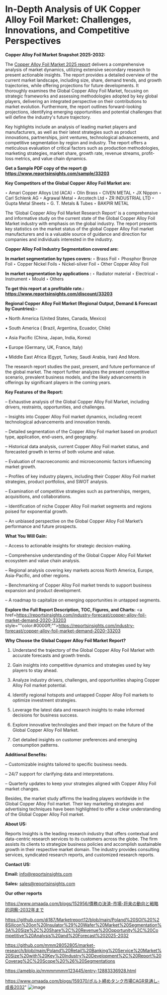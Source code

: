 # In-Depth Analysis of UK Copper Alloy Foil Market: Challenges, Innovations, and Competitive Perspectives

<strong>Copper Alloy Foil Market Snapshot 2025-2032:</strong>

The <a href=https://www.reportsinsights.com/sample/33203>Copper Alloy Foil Market 2025 report</a> delivers a comprehensive analysis of market dynamics, utilizing extensive secondary research to present actionable insights. The report provides a detailed overview of the current market landscape, including size, share, demand trends, and growth trajectories, while offering projections for future developments. It thoroughly examines the Global Copper Alloy Foil Market, focusing on strategic frameworks and assessing methodologies adopted by key global players, delivering an integrated perspective on their contributions to market evolution. Furthermore, the report outlines forward-looking projections, identifying emerging opportunities and potential challenges that will define the industry's future trajectory.

Key highlights include an analysis of leading market players and manufacturers, as well as their latest strategies such as product innovations, partnerships, joint ventures, technological advancements, and competitive segmentation by region and industry. The report offers a meticulous evaluation of critical factors such as production methodologies, marketing strategies, market share, growth rate, revenue streams, profit-loss metrics, and value chain dynamics.

<strong>Get a Sample PDF copy of the report @ <a href=https://www.reportsinsights.com/sample/33203 style=color:#0000ff;>https://www.reportsinsights.com/sample/33203</a></strong>

<strong>Key Competitors of the Global Copper Alloy Foil Market are:</strong>

‣ Amari Copper Alloys Ltd (ACA)
‣ Olin Brass
‣ CIVEN METAL
‣ JX Nippon
‣ Carl Schlenk AG
‣ Agrawal Metal
‣ Arcotech Ltd
‣ ZR INDUSTRIAL LTD
‣ Gupta Metal Sheets
‣ G. T. Metals & Tubes
‣ BAKPIR METAL

The ‘Global Copper Alloy Foil Market Research Report’ is a comprehensive and informative study on the current state of the Global Copper Alloy Foil Market industry with emphasis on the global industry. The report presents key statistics on the market status of the global Copper Alloy Foil market manufacturers and is a valuable source of guidance and direction for companies and individuals interested in the industry.

<strong>Copper Alloy Foil Industry Segmentation covered are:</strong>

<strong>In market segmentation by types covers: </strong> 
‣ Brass Foil
‣ Phosphor Bronze Foil
‣ Copper Nickel Foils
‣ Nickel-silver Foil
‣ Other Copper Alloy Foil

<strong>In market segmentation by applications :</strong> 
‣ Radiator material
‣ Electrical
‣ Instrument
‣ Mould
‣ Others

<strong>To get this report at a profitable rate.: <a href=https://www.reportsinsights.com/discount/33203 style=color:#0000ff;>https://www.reportsinsights.com/discount/33203</a></strong>

<strong>Regional Copper Alloy Foil Market (Regional Output, Demand &amp; Forecast by Countries):-</strong>

• North America (United States, Canada, Mexico)

• South America ( Brazil, Argentina, Ecuador, Chile)

• Asia Pacific (China, Japan, India, Korea)

• Europe (Germany, UK, France, Italy)

• Middle East Africa (Egypt, Turkey, Saudi Arabia, Iran) And More.

The research report studies the past, present, and future performance of the global market. The report further analyzes the present competitive scenario, prevalent business models, and the likely advancements in offerings by significant players in the coming years.

<strong>Key Features of the Report:</strong>

– Exhaustive analysis of the Global Copper Alloy Foil Market, including drivers, restraints, opportunities, and challenges.

– Insights into Copper Alloy Foil market dynamics, including recent technological advancements and innovation trends.

– Detailed segmentation of the Copper Alloy Foil market based on product type, application, end-users, and geography.

– Historical data analysis, current Copper Alloy Foil market status, and forecasted growth in terms of both volume and value.

– Evaluation of macroeconomic and microeconomic factors influencing market growth.

– Profiles of key industry players, including their Copper Alloy Foil market strategies, product portfolios, and SWOT analysis.

– Examination of competitive strategies such as partnerships, mergers, acquisitions, and collaborations.

– Identification of niche Copper Alloy Foil market segments and regions poised for exponential growth.

– An unbiased perspective on the Global Copper Alloy Foil Market’s performance and future prospects.

<strong>What You Will Gain:</strong>

– Access to actionable insights for strategic decision-making.

– Comprehensive understanding of the Global Copper Alloy Foil Market ecosystem and value chain analysis.

– Regional analysis covering key markets across North America, Europe, Asia-Pacific, and other regions.

– Benchmarking of Copper Alloy Foil market trends to support business expansion and product development.

– A roadmap to capitalize on emerging opportunities in untapped segments.

<strong>Explore the Full Report Description, TOC, Figures, and Charts:</strong>
<a href=https://reportsinsights.com/industry-forecast/copper-alloy-foil-market-demand-2020-33203 style=""color:#0000ff;"">https://reportsinsights.com/industry-forecast/copper-alloy-foil-market-demand-2020-33203</a>

<strong>Why Choose the Global Copper Alloy Foil Market Report?</strong>

1. Understand the trajectory of the Global Copper Alloy Foil Market with accurate forecasts and growth trends.

2. Gain insights into competitive dynamics and strategies used by key players to stay ahead.

3. Analyze industry drivers, challenges, and opportunities shaping Copper Alloy Foil market potential.

4. Identify regional hotspots and untapped Copper Alloy Foil markets to optimize investment strategies.

5. Leverage the latest data and research insights to make informed decisions for business success.

6. Explore innovative technologies and their impact on the future of the Global Copper Alloy Foil Market.

7. Get detailed insights on customer preferences and emerging consumption patterns.

<strong>Additional Benefits:</strong>

– Customizable insights tailored to specific business needs.

– 24/7 support for clarifying data and interpretations.

– Quarterly updates to keep your strategies aligned with Copper Alloy Foil market changes.

Besides, the market study affirms the leading players worldwide in the Global Copper Alloy Foil market. Their key marketing strategies and advertising techniques have been highlighted to offer a clear understanding of the Global Copper Alloy Foil market.

<strong><strong>About US</strong>:</strong>

Reports Insights is the leading research industry that offers contextual and data-centric research services to its customers across the globe. The firm assists its clients to strategize business policies and accomplish sustainable growth in their respective market domain. The industry provides consulting services, syndicated research reports, and customized research reports.

<strong>Contact US:</strong>

<p class=><b>Email:</b> <a href=mailto:info@reportsinsights.com>info@reportsinsights.com</a></p>
<p class=><b>Sales:</b> <a href=mailto:sales@reportsinsights.com>sales@reportsinsights.com</a></p>

<strong>Our other reports</strong>

<a href=https://www.omaada.com/blogs/152956/債務の決済-市場-将来の動向と戦略的洞察-2032年まで>https://www.omaada.com/blogs/152956/債務の決済-市場-将来の動向と戦略的洞察-2032年まで</a>

<a href=https://github.com/di187/Marketreport12/blob/main/Poland%20SOI%20%28Silicon%20on%20Insulator%29%20Wafer%20Market%20Segmentation%3A%20Size%2C%20Share%2C%20Revenue%20Opportunity%2C%20Competitive%20Analysis%20and%20Forecast%202025-2032>https://github.com/di187/Marketreport12/blob/main/Poland%20SOI%20%28Silicon%20on%20Insulator%29%20Wafer%20Market%20Segmentation%3A%20Size%2C%20Share%2C%20Revenue%20Opportunity%2C%20Competitive%20Analysis%20and%20Forecast%202025-2032</a>

<a href=https://github.com/mmm28052805/market-research/blob/main/Poland%20Retail%20Banking%20Service%20Market%20Size%20with%20Key%20Industry%20Development%2C%20Report%20Coverag%2C%20Scope%20%26%20Segmentations>https://github.com/mmm28052805/market-research/blob/main/Poland%20Retail%20Banking%20Service%20Market%20Size%20with%20Key%20Industry%20Development%2C%20Report%20Coverag%2C%20Scope%20%26%20Segmentations</a>

<a href=https://ameblo.jp/mmmmmmm123445/entry-12883336928.html>https://ameblo.jp/mmmmmmm123445/entry-12883336928.html</a>

<a href=https://www.omaada.com/blogs/159370/ボルト締めタンク市場CAGR見通し-成長2032>https://www.omaada.com/blogs/159370/ボルト締めタンク市場CAGR見通し-成長2032</a>"
![image](https://github.com/user-attachments/assets/a961f0c0-2b01-478a-b141-d53e1dd76032)

